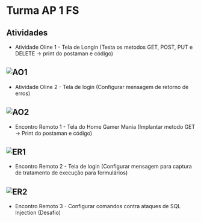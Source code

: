 # Turma AP 1 FS
## Atividades

* Atividade Oline 1 - Tela de Longin (Testa os metodos GET, POST, PUT e DELETE -> print do postaman e código)
## ![AO1](https://user-images.githubusercontent.com/59631821/176801691-7bbc9df6-5a34-486a-a8fa-0012dbf257ed.png)
* Atividade Oline 2 - Tela de login (Configurar mensagem de retorno de erros)
## ![AO2](https://user-images.githubusercontent.com/59631821/176801757-7353b783-ef2a-471a-bf8f-37ce2357cb6a.png)
* Encontro Remoto 1 - Tela do Home Gamer Mania (Implantar metodo GET -> Print do postaman e 
código)
## ![ER1](https://user-images.githubusercontent.com/59631821/176801819-4fe57544-5a4e-4c3f-8246-55dcfe9095d2.png)
* Encontro Remoto 2 - Tela de login (Configurar mensagem para captura de tratamento de execução para formulários)
## ![ER2](https://user-images.githubusercontent.com/59631821/176802199-097e71ba-522d-4fae-bbea-bd9166fb33b9.png)
* Encontro Remoto 3 - Configurar comandos contra ataques de SQL Injection (Desafio)